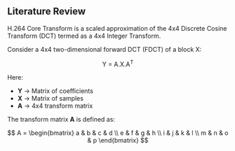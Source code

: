 ## Literature Review
H.264 Core Transform is a scaled approximation of the 4x4 Discrete Cosine Transform (DCT) termed as a 4x4 Integer Transform.

Consider a 4x4 two-dimensional forward DCT (FDCT) of a block X:

<p align="center">Y = A.X.A<sup>T</sup></p>

Here:
- **Y** -> Matrix of coefficients
- **X** -> Matrix of samples
- **A** -> 4x4 transform matrix

The transform matrix **A** is defined as:

$$
A = \begin{bmatrix}
a & b & c & d \\
e & f & g & h \\
i & j & k & l \\
m & n & o & p
\end{bmatrix}
$$
